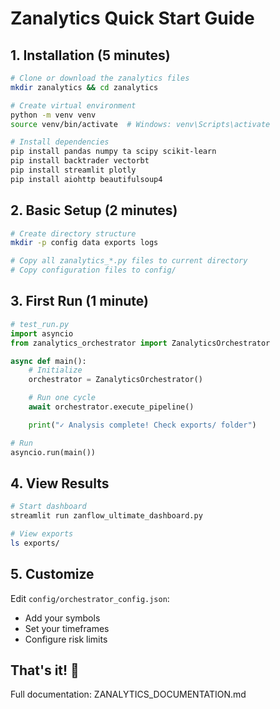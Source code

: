 # Zanalytics Quick Start Guide

## 1. Installation (5 minutes)

```bash
# Clone or download the zanalytics files
mkdir zanalytics && cd zanalytics

# Create virtual environment
python -m venv venv
source venv/bin/activate  # Windows: venv\Scripts\activate

# Install dependencies
pip install pandas numpy ta scipy scikit-learn
pip install backtrader vectorbt
pip install streamlit plotly
pip install aiohttp beautifulsoup4
```

## 2. Basic Setup (2 minutes)

```bash
# Create directory structure
mkdir -p config data exports logs

# Copy all zanalytics_*.py files to current directory
# Copy configuration files to config/
```

## 3. First Run (1 minute)

```python
# test_run.py
import asyncio
from zanalytics_orchestrator import ZanalyticsOrchestrator

async def main():
    # Initialize
    orchestrator = ZanalyticsOrchestrator()

    # Run one cycle
    await orchestrator.execute_pipeline()

    print("✓ Analysis complete! Check exports/ folder")

# Run
asyncio.run(main())
```

## 4. View Results

```bash
# Start dashboard
streamlit run zanflow_ultimate_dashboard.py

# View exports
ls exports/
```

## 5. Customize

Edit `config/orchestrator_config.json`:
- Add your symbols
- Set your timeframes
- Configure risk limits

## That's it! 🚀

Full documentation: ZANALYTICS_DOCUMENTATION.md
